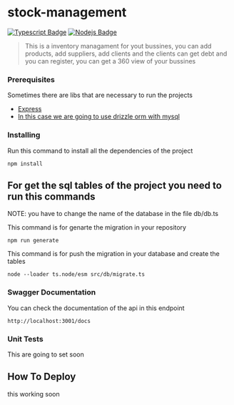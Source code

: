 # stock-management

[![Typescript Badge](https://img.shields.io/badge/-Typescript-007acc?style=for-the-badge&labelColor=black&logo=typescript&logoColor=007acc)](#) [![Nodejs Badge](https://img.shields.io/badge/-Nodejs-3C873A?style=for-the-badge&labelColor=black&logo=node.js&logoColor=3C873A)](#)

> This is a inventory managament for yout bussines, you can add products, add suppliers, add clients and the clients can get debt and you can register, you can get a 360 view of your bussines

### Prerequisites

Sometimes there are libs that are necessary to run the projects

- [Express](https://www.npmjs.com/package/express)
- [In this case we are going to use drizzle orm with mysql](https://orm.drizzle.team/)

### Installing

Run this command to install all the dependencies of the project

```
npm install

```

## For get the sql tables of the project you need to run this commands
NOTE: you have to change the name of the database in the file db/db.ts

This command is for genarte the migration in your repository

```
npm run generate

```

This command is for push the migration in your database and create the tables

```
node --loader ts.node/esm src/db/migrate.ts

```


### Swagger Documentation

You can check the documentation of the api in this endpoint

```
http://localhost:3001/docs

```


### Unit Tests

This are going to set soon


## How To Deploy

this working soon
